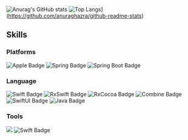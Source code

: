 
  ![Anurag's GitHub stats](https://github-readme-stats.vercel.app/api?username=rlarldud1234&show_icons=true&theme=radical)
  ![Top Langs](https://github-readme-stats.vercel.app/api/top-langs/?username=2yev1n&layout=compact)](https://github.com/anuraghazra/github-readme-stats)
  
  ## Skills
  ### Platforms
  ![Apple Badge](https://img.shields.io/badge/iOS-000000?&style=flat-square&logo=Apple&logoColor=white)
  ![Spring Badge](https://img.shields.io/badge/Spring-6DB33F?&style=flat-square&logo=Spring&logoColor=white)
  ![Spring Boot Badge](https://img.shields.io/badge/SpringBoot-008000?&style=flat-square&logo=SpringBoot&logoColor=white)
  
  ### Language
  ![Swift Badge](https://img.shields.io/badge/Swift-FA7343?&style=flat-square&logo=Swift&logoColor=white)
  ![RxSwift Badge](https://img.shields.io/badge/RxSwift-EE3322?&style=flat-square&logo=Swift&logoColor=white)
  ![RxCocoa Badge](https://img.shields.io/badge/RxCocoa-964B00?&style=flat-square&logo=CocoaPods&logoColor=white)
  ![Combine Badge](https://img.shields.io/badge/Combine-FFD400?&style=flat-square&logo=Swift&logoColor=white)
  ![SwiftUI Badge](https://img.shields.io/badge/SwiftUI-2D2E83?&style=flat-square&logo=Swift&logoColor=white)
  ![Java Badge](https://img.shields.io/badge/Java-007396?&style=flat-square&logo=Java&logoColor=white)
  
  ### Tools
  ![](https://img.shields.io/badge/Xcode-147EFB?&style=flat-square&logo=Xcode&logoColor=white)
  ![Swift Badge](https://img.shields.io/badge/IntelliJ-0071C5?&style=flat-square&logo=IntelliJIDEA&logoColor=white)
